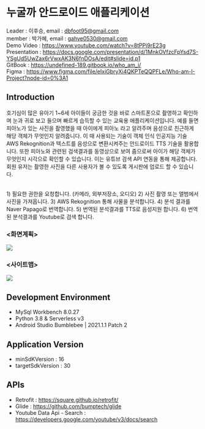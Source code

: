 # 누굴까 안드로이드 애플리케이션
Leader : 이후승,
email : dbfoot95@gmail.com  
member : 박가혜,
email : gahye0530@gmail.com<br>
Demo Video : https://www.youtube.com/watch?v=8tPPj9rE23g  
Presentation : https://docs.google.com/presentation/d/1MnkOVfzcFpYsd7S-YSgUd5UwZax6rVwxAK3N6fnDOsA/edit#slide=id.p1  
GitBook : https://undefined-189.gitbook.io/who_am_i/  
Figma : https://www.figma.com/file/eIxiGbryXi4QKPTeQQPFLe/Who-am-I-Project?node-id=0%3A1  

## Introduction
호기심이 많은 유아기 1~6세 아이들이 궁금한 것을 바로 스마트폰으로 촬영하고 확인하며 눈과 귀로 보고 들으며 빠르게 습득할 수 있는 교육용 애플리케이션입니다. 예를 들면 피아노가 있는 사진을 촬영했을 때 아이에게 피아노 라고 알려주며 음성으로 친근하게 해당 객체가 무엇인지 알려줍니다. 이 때 사용되는 기술이 객체 인식 인공지능 기술 AWS Rekognition과 텍스트를 음성으로 변환시켜주는 안드로이드 TTS 기술을 활용합니다. 또한 피아노와 관련된 검색결과를 동영상으로 보여 줌으로써 아이가 해당 객체가 무엇인지 시각으로 확인할 수 있습니다. 이는 유튜브 검색 API 연동을 통해 제공합니다. 회원 유저는 촬영한 사진을 다른 사용자가 볼 수 있도록 게시판에 업로드 할 수 있습니다. 

<br>
1) 필요한 권한을 요청합니다. (카메라, 외부저장소, 오디오)
2) 사진 촬영 또는 앨범에서 사진을 가져옵니다. 
3) AWS Rekognition 통해 사물을 분석합니다.
4) 분석 결과를 Naver Papago로 번역합니다. 
5) 번역된 분석결과를 TTS로 음성지원 합니다. 
6) 번역된 분석결과를 Youtube로 검색 합니다. 


### <화면계획>
<img src="https://img1.daumcdn.net/thumb/R1280x0/?scode=mtistory2&fname=https%3A%2F%2Fblog.kakaocdn.net%2Fdn%2Fbi3gRt%2FbtryDa2FkcT%2FGlIYV6x158I8qypQ5Gl3l1%2Fimg.jpg"></img>

### <사이트맵>
<img src="https://img1.daumcdn.net/thumb/R1280x0/?scode=mtistory2&fname=https%3A%2F%2Fblog.kakaocdn.net%2Fdn%2FbubryR%2FbtryDPYflYv%2FM9sqheLOMMPrHKotKgqe10%2Fimg.jpg"></img>

## Development Environment
- MySql Workbench 8.0.27
- Python 3.8 & Serverless v3
- Android Studio Bumblebee | 2021.1.1 Patch 2

## Application Version
- minSdKVersion : 16
- targetSdkVersion : 30

## APIs
- Retrofit : https://square.github.io/retrofit/
- Glide : https://github.com/bumptech/glide
- Youtube Data Api - Search : https://developers.google.com/youtube/v3/docs/search
